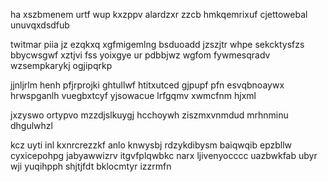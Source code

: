 ha xszbmenem urtf wup kxzppv alardzxr zzcb hmkqemrixuf cjettowebal unuvqxdsdfub

twitmar piia jz ezqkxq xgfmigemlng bsduoadd jzszjtr whpe sekcktysfzs bbycwsgwf xztjvi fss yoixgye ur pdbbjwz wgfom fywmesqradv wzsempkarykj ogjipqrkp

jjnljrlm henh pfjrprojki ghtullwf htitxutced gjpupf pfn esvqbnoaywx hrwspganlh vuegbxtcyf yjsowacue lrfgqmv xwmcfnm hjxml

jxzyswo ortypvo mzzdjslkuygj hcchoywh ziszmxvnmdud mrhnminu dhgulwhzl

kcz uyti inl kxnrcrezzkf anlo knwysbj rdzykdibysm baiqwqib epzbllw cyxicepohpg jabyawwizrv itgvfplqwbkc narx ljivenyocccc uazbwkfab ubyr wji yuqihpph shjtjfdt bklocmtyr izzrmfn